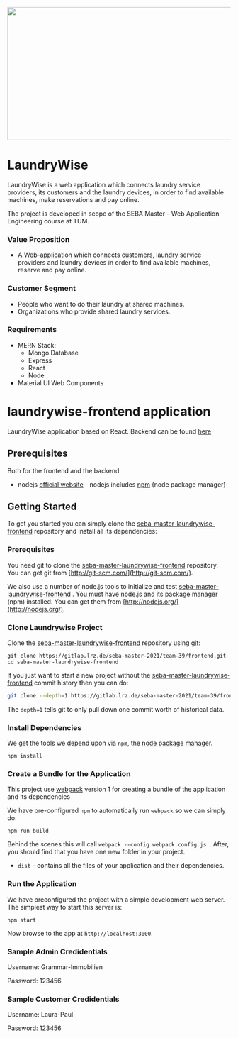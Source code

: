 <p align="center">
  <img src="resources/logo.png" width="850" height="300" />
</p>

# LaundryWise

LaundryWise is a web application which connects laundry service providers, its customers and the laundry devices, in order to find available machines, make reservations and pay online.

The project is developed in scope of the SEBA Master - Web Application Engineering course at TUM.

### Value Proposition
- A Web-application which connects customers, laundry service providers and laundry devices in order to find available machines, reserve and pay online.

### Customer Segment
-  People who want to do their laundry at shared machines.
- Organizations who provide shared laundry services.

### Requirements
+ MERN Stack:
    + Mongo Database
    + Express
    + React
    + Node
+ Material UI Web Components






# laundrywise-frontend application

LaundryWise application based on React. Backend can be found [here](https://gitlab.lrz.de/seba-master-2021/team-39/backend.git)

## Prerequisites

Both for the frontend and the backend:

-   nodejs [official website](https://nodejs.org/en/) - nodejs includes [npm](https://www.npmjs.com/) (node package manager)

## Getting Started

To get you started you can simply clone the [seba-master-laundrywise-frontend](https://gitlab.lrz.de/seba-master-2021/team-39/frontend) repository and install all its dependencies:

### Prerequisites

You need git to clone the [seba-master-laundrywise-frontend](https://gitlab.lrz.de/seba-master-2021/team-39/frontend) repository. You can get git from [http://git-scm.com/](http://git-scm.com/).

We also use a number of node.js tools to initialize and test [seba-master-laundrywise-frontend](https://gitlab.lrz.de/seba-master-2021/team-39/frontend) . You must have node.js and its package manager (npm) installed. You can get them from [http://nodejs.org/](http://nodejs.org/).

### Clone Laundrywise Project

Clone the [seba-master-laundrywise-frontend](https://gitlab.lrz.de/seba-master-2021/team-39/frontend.git) repository using [git](http://git-scm.com/):

```
git clone https://gitlab.lrz.de/seba-master-2021/team-39/frontend.git
cd seba-master-laundrywise-frontend
```

If you just want to start a new project without the [seba-master-laundrywise-frontend](https://gitlab.lrz.de/seba-master-2021/team-39/frontend.git) commit history then you can do:

```bash
git clone --depth=1 https://gitlab.lrz.de/seba-master-2021/team-39/frontend.git <your-project-name>
```

The `depth=1` tells git to only pull down one commit worth of historical data.

### Install Dependencies

We get the tools we depend upon via `npm`, the [node package manager](https://www.npmjs.com).

```
npm install
```

### Create a Bundle for the Application

This project use [webpack](https://github.com/webpack/webpack) version 1 for creating a bundle of the application and its dependencies

We have pre-configured `npm` to automatically run `webpack` so we can simply do:

```
npm run build
```

Behind the scenes this will call `webpack --config webpack.config.js `. After, you should find that you have one new folder in your project.

-   `dist` - contains all the files of your application and their dependencies.

### Run the Application

We have preconfigured the project with a simple development web server. The simplest way to start
this server is:

```
npm start
```

Now browse to the app at `http://localhost:3000`.

### Sample Admin Credidentials

Username: Grammar-Immobilien 

Password: 123456

### Sample Customer Credidentials

Username: Laura-Paul

Password: 123456

